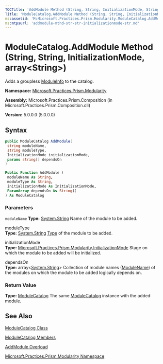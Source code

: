 ```yaml
---
TOCTitle: 'AddModule Method (String, String, InitializationMode, String[])'
Title: 'ModuleCatalog.AddModule Method (String, String, InitializationMode, String[]) (Microsoft.Practices.Prism.Modularity)'
ms:assetid: 'M:Microsoft.Practices.Prism.Modularity.ModuleCatalog.AddModule(System.String,System.String,Microsoft.Practices.Prism.Modularity.InitializationMode,System.String[])'
ms:mtpsurl: 'addmodule-mthd-str-str-initializationmode-str.md'
---
```


# ModuleCatalog.AddModule Method (String, String, InitializationMode, array&lt;String&gt;)

Adds a groupless [ModuleInfo](https://msdn.microsoft.com/library/microsoft.practices.prism.modularity.moduleinfo) to the catalog.

**Namespace:** [Microsoft.Practices.Prism.Modularity](https://msdn.microsoft.com/library/microsoft.practices.prism.modularity)

**Assembly:** Microsoft.Practices.Prism.Composition (in Microsoft.Practices.Prism.Composition.dll)

**Version:** 5.0.0.0 (5.0.0.0)

## Syntax

```cs
public ModuleCatalog AddModule(
 string moduleName,
 string moduleType,
 InitializationMode initializationMode,
 params string[] dependsOn
)
```
```vb
Public Function AddModule (
 moduleName As String,
 moduleType As String,
 initializationMode As InitializationMode,
 ParamArray dependsOn As String()
) As ModuleCatalog
```

### Parameters

```moduleName```
**Type:** [System.String](http://msdn.microsoft.com/en-us/library/s1wwdcbf)
Name of the module to be added.

moduleType  
**Type:** [System.String](http://msdn.microsoft.com/en-us/library/s1wwdcbf)
[Type](http://msdn.microsoft.com/en-us/library/42892f65) of the module to be added.

initializationMode  
**Type:** [Microsoft.Practices.Prism.Modularity.InitializationMode](https://msdn.microsoft.com/library/microsoft.practices.prism.modularity.initializationmode)
Stage on which the module to be added will be initialized.

dependsOn  
**Type:** array&lt;[System.String](http://msdn.microsoft.com/en-us/library/s1wwdcbf)&gt;
Collection of module names ([ModuleName](https://msdn.microsoft.com/library/microsoft.practices.prism.modularity.moduleinfo.modulename)) of the modules on which the module to be added logically depends on.

### Return Value

**Type:** [ModuleCatalog](https://msdn.microsoft.com/microsoft.practices.prism.modularity.modulecatalog)
The same [ModuleCatalog](https://msdn.microsoft.com/microsoft.practices.prism.modularity.modulecatalog) instance with the added module.

## See Also
[ModuleCatalog Class](https://msdn.microsoft.com/library/microsoft.practices.prism.modularity.modulecatalog)

[ModuleCatalog Members](https://msdn.microsoft.com/allmembers.t:microsoft.practices.prism.modularity.modulecatalog)

[AddModule Overload](https://msdn.microsoft.com/overload:microsoft.practices.prism.modularity.modulecatalog.addmodule)

[Microsoft.Practices.Prism.Modularity Namespace](https://msdn.microsoft.com/library/microsoft.practices.prism.modularity)

